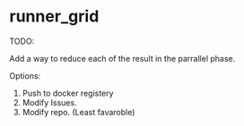 # runner_grid


TODO:

Add a way to reduce each of the result in the parrallel phase.

Options:
1. Push to docker registery
2. Modify Issues.
3. Modify repo. (Least favaroble)

